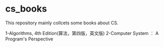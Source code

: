 # cs_books
This repository mainly collcets some books about CS.

1-Algorithms, 4th Edition(算法，第四版，英文版)
2-Computer System ： A Program's Perspective
